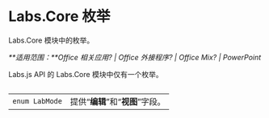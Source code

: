 
# <a name="labs.core-enumerations"></a>Labs.Core 枚举
Labs.Core 模块中的枚举。

 _**适用范围：**Office 相关应用? | Office 外接程序? | Office Mix? | PowerPoint_

Labs.js API 的 Labs.Core 模块中仅有一个枚举。

## 


|||
|:-----|:-----|
| `enum LabMode`|提供“**编辑**”和“**视图**”字段。|
